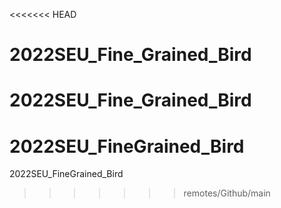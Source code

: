 <<<<<<< HEAD
# 2022SEU_Fine_Grained_Bird
2022SEU_Fine_Grained_Bird
=======
# 2022SEU_FineGrained_Bird
2022SEU_FineGrained_Bird
>>>>>>> remotes/Github/main
